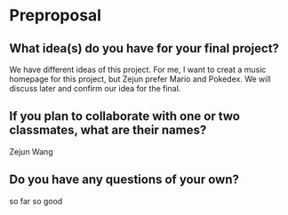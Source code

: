 # Preproposal

## What idea(s) do you have for your final project?

We have different ideas of this project. For me, I want to creat a music homepage for this project, but Zejun prefer Mario and Pokedex. 
We will discuss later and confirm our idea for the final.

## If you plan to collaborate with one or two classmates, what are their names?

Zejun Wang

## Do you have any questions of your own?

so far so good
